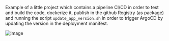 Example of a little project which contains a pipeline CI/CD in order to test and build the code, dockerize it, publish in the github Registry (as package) and running
the script `update_app_version.sh` in order to trigger ArgoCD by updating the version in the deployment manifest.  

![image](https://lecpac-consulting.com/wp-content/uploads/2022/04/gitops.drawio-1.png)
